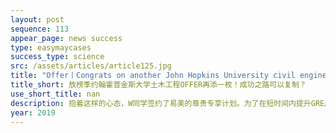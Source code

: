 ```yaml
---
layout: post
sequence: 113
appear_page: news success
type: easymaycases
success_type: science
src: /assets/articles/article125.jpg
title: "Offer丨Congrats on another John Hopkins University civil engineering offer!  "
title_short: 放榜季约翰霍普金斯大学土木工程OFFER再添一枚！成功之路可以复制？
use_short_title: nan
description: 抱着这样的心态，W同学签约了易美的尊贵专享计划。为了在短时间内提升GRE成绩，W同学开始了与易美语培名师团一起杀G的路。在一对一的辅导中，老师首先对GRE考试的模式，套路做了全面的分析。为了弥补应考能力的不足，更是用大量的真题进行实战训练。在逐渐建立自己的应考模式之后，通过对以往错误的归纳总结，找出弱点。在后期，有针对性的逐一突破，不断强化。终于，在经过一轮又一轮的模拟之后，W同学突破自我，成功拿到了GRE 320+的高分。
year: 2019
---
```


